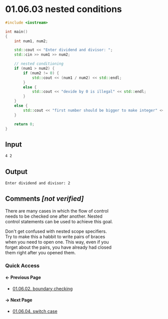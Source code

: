 # 01.06.03 nested conditions

```cxx
#include <iostream>

int main()
{
    int num1, num2;

    std::cout << "Enter dividend and divisor: ";
    std::cin >> num1 >> num2;

    // nested conditioning
    if (num1 > num2) {
        if (num2 != 0) {
            std::cout << (num1 / num2) << std::endl;
        }
        else {
            std::cout << "devide by 0 is illegal" << std::endl;
        }
    }
    else {
        std::cout << "first number should be bigger to make integer" << std::endl;
    }

    return 0;
}

```

## Input

```txt
4 2
```

## Output

```txt
Enter dividend and divisor: 2
```

## Comments *[not verified]*

There are many cases in which the flow of control  
needs to be checked one after another. Nested  
control statements can be used to achieve this goal.

Don't get confused with nested scope specifiers.  
Try to make this a habbit to write pairs of braces  
when you need to open one. This way, even if you  
forget about the pairs, you have already had closed  
them right after you opened them.

### Quick Access

<div class="previous_page pagination">

#### &#8592; Previous Page

* [01.06.02. boundary checking](./../../01.the_basics/06.program_flow/02.boundary.md)

</div>
<div class="next_page pagination">

#### &#8594; Next Page

* [01.06.04. switch case](./../../01.the_basics/06.program_flow/04.switch_case.md)

</div>
